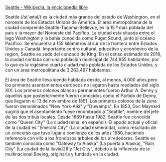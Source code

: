 [Seattle - Wikipedia, la enciclopedia libre](https://es.wikipedia.org/wiki/Seattle)

Seattle (/siːˈætəl/) es la ciudad más grande del estado de Washington, en el noroeste de los Estados Unidos de América.
El área metropolitana de la ciudad comprende Seattle-Tacoma-Bellevue, es la 15.ª más poblada del país y la mayor del Noroeste del Pacífico.​
La ciudad esta situada entre el lago Washington y la bahía conocida como Puget Sound, junto al océano Pacífico. Se encuentra a 155 kilómetros al sur de la frontera entre Estados Unidos y Canadá.
Importante centro cultural, educativo y económico de la region, Seattle es sede del condado de King.
En el censo estimado de 2018, la ciudad contaba con una población municipal de 744,955 habitantes,​ por lo que es la vigésimo cuarta ciudad más poblada de los Estados Unidos, y con un área metropolitana de 3,263,497 habitantes.

El área de Seattle lleva siendo habitada desde, al menos, 4.000 años,​ pero los primeros asentamientos europeos no llegaron hasta mediados del siglo XIX.
Los primeros colonos blancos permanentes fueron Arthur A. Denny y aquellos que posteriormente fueron conocidos como el Partido de Denny, que llegaron el 13 de noviembre de 1851.
Los primeros colonos de la zona fueron denominados "New York-Alki" y "Duwamps". En 1853, Doc Maynard sugirió que el asentamiento fuese renombrado a "Seattle", nombre del jefe de las dos tribus locales.
Desde 1869 hasta 1982, Seattle fue conocida como "Queen City" (La ciudad reina, en español).
El apodo actual y oficial de la ciudad es "Emerald City" (La ciudad esmeralda), como resultado de un concurso que tuvo lugar a comienzo de los años 1980,​ haciendo referencia con ello a los frondosos árboles de los alrededores.
Seattle es también conocida como "Gateway to Alaska" (La puerta a Alaska), "Rain City" (La ciudad de la lluvia)28​ y "Jet City", debido a la influencia de la multinacional Boeing, originaria y fundada en la ciudad.

<!---
cspell:locale es
cspell:words Seattle Tacoma Bellevue Puget Sound King
cspell:words Denny Maynard tribus Alki Duwamps Queen Emerald
cspell:ignore locale words siːˈætəl
--->
